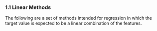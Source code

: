 ### 1.1 Linear Methods
The following are a set of methods intended for regression in which the target value is expected to be a linear combination of the features.